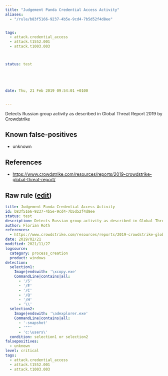 ```yaml
---
title: "Judgement Panda Credential Access Activity"
aliases:
  - "/rule/b83f5166-9237-4b5e-9cd4-7b5d52f4d8ee"


tags:
  - attack.credential_access
  - attack.t1552.001
  - attack.t1003.003



status: test





date: Thu, 21 Feb 2019 09:54:01 +0100


---
```


Detects Russian group activity as described in Global Threat Report 2019 by Crowdstrike

<!--more-->


## Known false-positives

* unknown



## References

* https://www.crowdstrike.com/resources/reports/2019-crowdstrike-global-threat-report/


## Raw rule ([edit](https://github.com/SigmaHQ/sigma/edit/master/rules/windows/process_creation/proc_creation_win_apt_bear_activity_gtr19.yml))
```yaml
title: Judgement Panda Credential Access Activity
id: b83f5166-9237-4b5e-9cd4-7b5d52f4d8ee
status: test
description: Detects Russian group activity as described in Global Threat Report 2019 by Crowdstrike
author: Florian Roth
references:
  - https://www.crowdstrike.com/resources/reports/2019-crowdstrike-global-threat-report/
date: 2019/02/21
modified: 2021/11/27
logsource:
  category: process_creation
  product: windows
detection:
  selection1:
    Image|endswith: '\xcopy.exe'
    CommandLine|contains|all:
      - '/S'
      - '/E'
      - '/C'
      - '/Q'
      - '/H'
      - '\\'
  selection2:
    Image|endswith: '\adexplorer.exe'
    CommandLine|contains|all:
      - '-snapshot'
      - '""'
      - 'c:\users\'
  condition: selection1 or selection2
falsepositives:
  - unknown
level: critical
tags:
  - attack.credential_access
  - attack.t1552.001
  - attack.t1003.003

```

